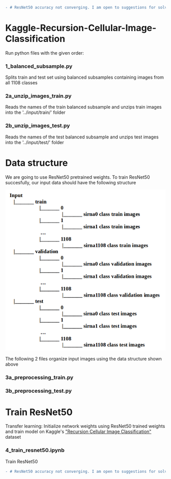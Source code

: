 
```diff
- # ResNet50 accuracy not converging. I am open to suggestions for solving this problem.
```

# Kaggle-Recursion-Cellular-Image-Classification
Run python files with the given order:

### 1_balanced_subsample.py
Splits train and test set using balanced subsamples containing images from all 1108 classes

### 2a_unzip_images_train.py
Reads the names of the train balanced subsample and unzips train images into the '../input/train/' folder

### 2b_unzip_images_test.py
Reads the names of the test balanced subsample and unzips test images into the '../input/test/' folder

# Data structure 

We are going to use ResNet50 pretrained weights. 
To train ResNet50 succesfully, our input data should have the following structure

![alt text](https://github.com/evagian/Kaggle-Recursion-Cellular-Image-Classification/blob/master/figures/data-structure.png)

The following 2 files organize input images using the data structure shown above 

### 3a_preprocessing_train.py

### 3b_preprocessing_test.py

# Train ResNet50 
Transfer learning: Initialize network weights using ResNet50 trained weights and train model on Kaggle's ["Recursion Cellular Image Classification"](https://www.kaggle.com/c/recursion-cellular-image-classification/overview) dataset

### 4_train_resnet50.ipynb
Train ResNet50

```diff
- # ResNet50 accuracy not converging. I am open to suggestions for solving this problem.
```
